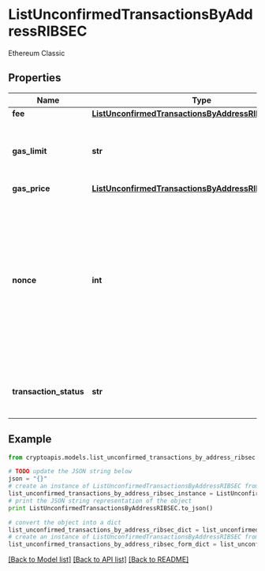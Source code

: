 # ListUnconfirmedTransactionsByAddressRIBSEC

Ethereum Classic

## Properties
Name | Type | Description | Notes
------------ | ------------- | ------------- | -------------
**fee** | [**ListUnconfirmedTransactionsByAddressRIBSECFee**](ListUnconfirmedTransactionsByAddressRIBSECFee.md) |  | 
**gas_limit** | **str** | Represents the amount of gas used by this specific transaction alone. | 
**gas_price** | [**ListUnconfirmedTransactionsByAddressRIBSECGasPrice**](ListUnconfirmedTransactionsByAddressRIBSECGasPrice.md) |  | 
**nonce** | **int** | Represents the sequential running number for an address, starting from 0 for the first transaction. E.g., if the nonce of a transaction is 10, it would be the 11th transaction sent from the sender&#39;s address. | 
**transaction_status** | **str** | String representation of the transaction status | 

## Example

```python
from cryptoapis.models.list_unconfirmed_transactions_by_address_ribsec import ListUnconfirmedTransactionsByAddressRIBSEC

# TODO update the JSON string below
json = "{}"
# create an instance of ListUnconfirmedTransactionsByAddressRIBSEC from a JSON string
list_unconfirmed_transactions_by_address_ribsec_instance = ListUnconfirmedTransactionsByAddressRIBSEC.from_json(json)
# print the JSON string representation of the object
print ListUnconfirmedTransactionsByAddressRIBSEC.to_json()

# convert the object into a dict
list_unconfirmed_transactions_by_address_ribsec_dict = list_unconfirmed_transactions_by_address_ribsec_instance.to_dict()
# create an instance of ListUnconfirmedTransactionsByAddressRIBSEC from a dict
list_unconfirmed_transactions_by_address_ribsec_form_dict = list_unconfirmed_transactions_by_address_ribsec.from_dict(list_unconfirmed_transactions_by_address_ribsec_dict)
```
[[Back to Model list]](../README.md#documentation-for-models) [[Back to API list]](../README.md#documentation-for-api-endpoints) [[Back to README]](../README.md)


